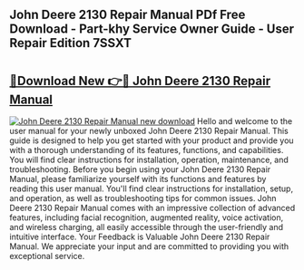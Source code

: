 ## John Deere 2130 Repair Manual PDf Free Download - Part-khy Service Owner Guide - User Repair Edition 7SSXT

# <h2><a href="http://bc94032.oget.top/?id=John+Deere+2130+Repair+Manual">🔗Download New 👉🔴 John Deere 2130 Repair Manual</a></h2>

[![John Deere 2130 Repair Manual new download](https://i.imgur.com/5g1atiW.png)](http://bc94032.oget.top/?id=John+Deere+2130+Repair+Manual)
Hello and welcome to the user manual for your newly unboxed John Deere 2130 Repair Manual. This guide is designed to help you get started with your product and provide you with a thorough understanding of its features, functions, and capabilities. You will find clear instructions for installation, operation, maintenance, and troubleshooting. Before you begin using your John Deere 2130 Repair Manual, please familiarize yourself with its functions and features by reading this user manual. You'll find clear instructions for installation, setup, and operation, as well as troubleshooting tips for common issues. John Deere 2130 Repair Manual comes with an impressive collection of advanced features, including facial recognition, augmented reality, voice activation, and wireless charging, all easily accessible through the user-friendly and intuitive interface. Your Feedback is Valuable John Deere 2130 Repair Manual. We appreciate your input and are committed to providing you with exceptional service.
